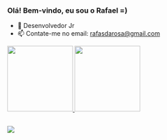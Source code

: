 ### Olá! Bem-vindo, eu sou o Rafael =)
 
- 🌱 Desenvolvedor Jr
- 📫 Contate-me no email: rafasdarosa@gmail.com
 
<div align="left">
<a href="https://github.com/RafaSoldatelli">
<img height="150em" src="https://github-readme-stats.vercel.app/api?username=RafaSoldatelli&show_icons=true&theme=dark&include_all_commits=true&count_private=true"/>
<img height="150em" src="[https://github-readme-stats.vercel.app/api/top-langs/?username=RafaSoldatelli&layout=compact&langs_count=8&theme=dark](https://github-readme-stats.vercel.app/api/top-langs/?username=RafaSoldatelli&layout=compact&langs_count=8&theme=dark)"/>
<!-- <img height="150em" src="https://github-readme-stats.vercel.app/api/top-langs/?username=RafaSoldatelli&layout=compact&theme=dark"/> -->

</div>



##
<div> 
<a href="https://linktr.ee/rafasoldatelli" target="_blank"><img src="https://img.shields.io/badge/-Instagram-%23E4405F?style=for-the-badge&logo=instagram&logoColor=white" target="_blank"></a>
</div>
